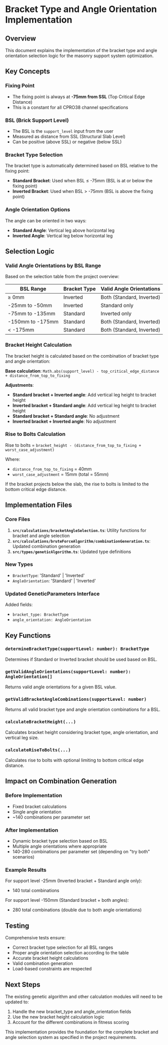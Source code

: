 # Bracket Type and Angle Orientation Implementation

## Overview
This document explains the implementation of the bracket type and angle orientation selection logic for the masonry support system optimization.

## Key Concepts

### Fixing Point
- The fixing point is always at **-75mm from SSL** (Top Critical Edge Distance)
- This is a constant for all CPRO38 channel specifications

### BSL (Brick Support Level)
- The BSL is the `support_level` input from the user
- Measured as distance from SSL (Structural Slab Level)
- Can be positive (above SSL) or negative (below SSL)

### Bracket Type Selection
The bracket type is automatically determined based on BSL relative to the fixing point:

- **Standard Bracket**: Used when BSL ≤ -75mm (BSL is at or below the fixing point)
- **Inverted Bracket**: Used when BSL > -75mm (BSL is above the fixing point)

### Angle Orientation Options
The angle can be oriented in two ways:
- **Standard Angle**: Vertical leg above horizontal leg
- **Inverted Angle**: Vertical leg below horizontal leg

## Selection Logic

### Valid Angle Orientations by BSL Range
Based on the selection table from the project overview:

| BSL Range | Bracket Type | Valid Angle Orientations |
|-----------|-------------|-------------------------|
| ≥ 0mm | Inverted | Both (Standard, Inverted) |
| -25mm to -50mm | Inverted | Standard only |
| -75mm to -135mm | Standard | Inverted only |
| -150mm to -175mm | Standard | Both (Standard, Inverted) |
| < -175mm | Standard | Both (Standard, Inverted) |

### Bracket Height Calculation
The bracket height is calculated based on the combination of bracket type and angle orientation:

**Base calculation**: `Math.abs(support_level) - top_critical_edge_distance + distance_from_top_to_fixing`

**Adjustments**:
- **Standard bracket + Inverted angle**: Add vertical leg height to bracket height
- **Inverted bracket + Standard angle**: Add vertical leg height to bracket height
- **Standard bracket + Standard angle**: No adjustment
- **Inverted bracket + Inverted angle**: No adjustment

### Rise to Bolts Calculation
Rise to bolts = `bracket_height - (distance_from_top_to_fixing + worst_case_adjustment)`

Where:
- `distance_from_top_to_fixing` = 40mm
- `worst_case_adjustment` = 15mm (total = 55mm)

If the bracket projects below the slab, the rise to bolts is limited to the bottom critical edge distance.

## Implementation Files

### Core Files
1. **`src/calculations/bracketAngleSelection.ts`**: Utility functions for bracket and angle selection
2. **`src/calculations/bruteForceAlgorithm/combinationGeneration.ts`**: Updated combination generation
3. **`src/types/geneticAlgorithm.ts`**: Updated type definitions

### New Types
- `BracketType`: 'Standard' | 'Inverted'
- `AngleOrientation`: 'Standard' | 'Inverted'

### Updated GeneticParameters Interface
Added fields:
- `bracket_type: BracketType`
- `angle_orientation: AngleOrientation`

## Key Functions

### `determineBracketType(supportLevel: number): BracketType`
Determines if Standard or Inverted bracket should be used based on BSL.

### `getValidAngleOrientations(supportLevel: number): AngleOrientation[]`
Returns valid angle orientations for a given BSL value.

### `getValidBracketAngleCombinations(supportLevel: number)`
Returns all valid bracket type and angle orientation combinations for a BSL.

### `calculateBracketHeight(...)`
Calculates bracket height considering bracket type, angle orientation, and vertical leg size.

### `calculateRiseToBolts(...)`
Calculates rise to bolts with optional limiting to bottom critical edge distance.

## Impact on Combination Generation

### Before Implementation
- Fixed bracket calculations
- Single angle orientation
- ~140 combinations per parameter set

### After Implementation
- Dynamic bracket type selection based on BSL
- Multiple angle orientations where appropriate
- 140-280 combinations per parameter set (depending on "try both" scenarios)

### Example Results
For support level -25mm (Inverted bracket + Standard angle only):
- 140 total combinations

For support level -150mm (Standard bracket + both angles):
- 280 total combinations (double due to both angle orientations)

## Testing
Comprehensive tests ensure:
- Correct bracket type selection for all BSL ranges
- Proper angle orientation selection according to the table
- Accurate bracket height calculations
- Valid combination generation
- Load-based constraints are respected

## Next Steps
The existing genetic algorithm and other calculation modules will need to be updated to:
1. Handle the new bracket_type and angle_orientation fields
2. Use the new bracket height calculation logic
3. Account for the different combinations in fitness scoring

This implementation provides the foundation for the complete bracket and angle selection system as specified in the project requirements. 